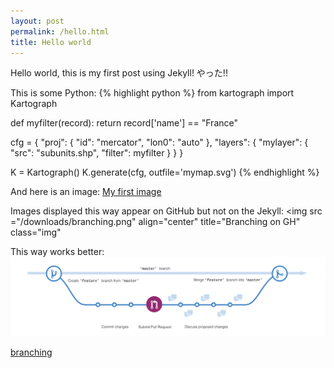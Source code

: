 ```yaml
---
layout: post
permalink: /hello.html
title: Hello world
---
```


Hello world, this is my first post using Jekyll! やった!!

This is some Python:
{% highlight python %}
from kartograph import Kartograph

def myfilter(record):
    return record['name'] == "France"

cfg = {
  "proj": {
    "id": "mercator",
    "lon0": "auto"
    },
    "layers": {
        "mylayer": {
            "src": "subunits.shp",
            "filter": myfilter
        }
    }
}
    
K = Kartograph()
K.generate(cfg, outfile='mymap.svg')
{% endhighlight %}

And here is an image:
[My first image](/downloads/branching.png)

Images displayed this way appear on GitHub but not on the Jekyll:
<img src ="/downloads/branching.png" align="center" title="Branching on GH" class="img"</img>

This way works better:
![branching](/downloads/branching.png "Branching on GH")



[branching](/downloads/branching.png "Branching on GH")
